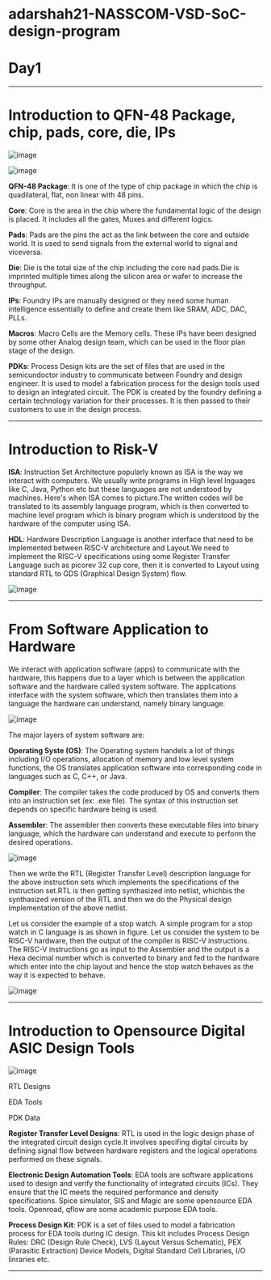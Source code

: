# adarshah21-NASSCOM-VSD-SoC-design-program

# Day1
______________________________________

# Introduction to QFN-48 Package, chip, pads, core, die, IPs 

![image](https://github.com/user-attachments/assets/8b490443-aee3-456a-95c3-a8c159a81d94)

![image](https://github.com/user-attachments/assets/3fcf6d7a-078b-44a1-8754-8fc3eb349b47)

**QFN-48 Package**: It is one of the type of chip package in which the chip is quadilateral, flat, non linear with 48 pins.

**Core**: Core is the area in the chip where the fundamental logic of the design is placed. It includes all the gates, Muxes and different logics.

**Pads**: Pads are the pins the act as the link between the core and outside world. It is used to send signals from the external world to signal and viceversa.

**Die**: Die is the total size of the chip including the core nad pads.Die is imprinted multiple times along the silicon area or wafer to increase the throughput.

**IPs**: Foundry IPs are manually designed or they need some human intelligence essentially to define and create them like SRAM, ADC, DAC, PLLs.

**Macros**: Macro Cells are the Memory cells. These IPs have been designed by some other Analog design team, which can be used in the floor plan stage of the design.

**PDKs**: Process Design kits are the set of files that are used in the semicundoctor industry to communicate between Foundry and design engineer. It is used  to model a fabrication process for the design tools used to design an integrated circuit. The PDK is created by the foundry defining a certain technology variation for their processes. It is then passed to their customers to use in the design process.
__________________________________________

# Introduction to Risk-V

**ISA**: Instruction Set Architecture popularly known as ISA is the way we interact with computers. We usually write programs in High level lnguages like C, Java, Python etc but these languages are not understood by machines. Here's when ISA comes to picture.The written codes will be translated to its assembly language program, which is then converted to machine level program which is binary program which is understood by the hardware of the computer using ISA. 

**HDL**: Hardware Description Language is another interface that need to be implemented between RISC-V architecture and Layout.We need to implement the RISC-V specifications using some Register Transfer Language such as picorev 32 cup core, then it is converted to Layout using standard RTL to GDS (Graphical Design System) flow.

![image](https://github.com/user-attachments/assets/7f3d0a9a-5e50-40af-bbc9-2f5034af113f)
_________________________________________________________________________

#  From Software Application to Hardware

We interact with application software (apps) to communicate with the hardware, this happens due to a layer which is between the application software and the hardware called system software. The applications interface with the system software, which then translates them into a language the hardware can understand, namely binary language.

![image](https://github.com/user-attachments/assets/5d9bf05c-a374-4f9f-98f1-2191284a043d)


The major layers of system software are:

**Operating Syste (OS)**: The Operating system handels a lot of things including I/O operations, allocation of memory and low level system functions, the OS translates application software into corresponding code in languages such as C, C++, or Java.

**Compiler**: The compiler takes the code produced by OS and converts them into an instruction set (ex: .exe file). The syntax of this instruction set depends on specific hardware being is used.

**Assembler**: The assembler then converts these executable files into binary language, which the hardware can understand and execute to perform the desired operations.

![image](https://github.com/user-attachments/assets/cc1a3ef6-8914-4f63-a63f-8561ed26691c)

Then we write the RTL (Register Transfer Level) description language for the above instruction sets which implements the specifications of the instruction set.RTL is then getting synthasized into netlist, whichbis the synthasized version of the RTL and then we do the Physical design implementation of the above netlist. 


Let us consider the example of a stop watch. A simple program for a stop watch in C language is as shown in figure. Let us consider the system to be RISC-V hardware, then the output of the compiler is RISC-V instructions. The RISC-V instructions go as input to the Assembler and the output is a Hexa decimal number which is converted to binary and fed to the hardware which enter into the chip layout and hence the stop watch behaves as the way it is expected to behave.

![image](https://github.com/user-attachments/assets/d6fb541d-86ad-4f90-b9e3-3a630404c4e2)

_________________________________________________________________________________________________________________
# Introduction to Opensource Digital ASIC Design Tools

![image](https://github.com/user-attachments/assets/4fc97d54-7792-43f0-9e4d-aa0bbec913ef)

  RTL Designs

  EDA Tools

  PDK Data

**Register Transfer Level Designs**: RTL is used in the logic design phase of the integrated circuit design cycle.It involves specifing digital circuits by defining signal flow between hardware registers and the logical operations performed on these signals.

**Electronic Design Automation Tools**: EDA tools are software applications used to design and verify the functionality of integrated circuits (ICs). They ensure that the IC meets the required performance and density specifications. Spice simulator, SIS and Magic are some opensource EDA tools. Openroad, qflow are some academic purpose EDA tools.

**Process Design Kit**: PDK is a set of files used to model a fabrication process for EDA tools during IC design. This kit includes Process Design Rules: DRC (Design Rule Check), LVS (Layout Versus Schematic), PEX (Parasitic Extraction) Device Models, Digital Standard Cell Libraries, I/O linraries etc.
_________________________________________________________________________________________



  
